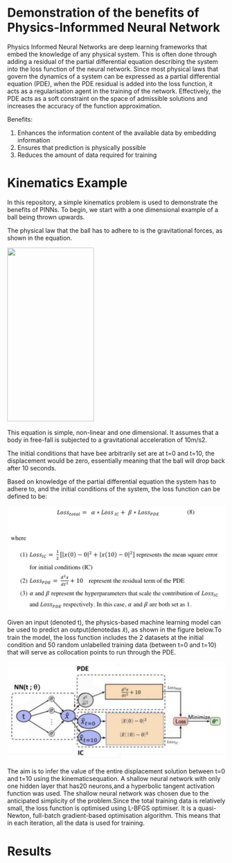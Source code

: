 # Demonstration of the benefits of Physics-Informmed Neural Network

Physics Informed Neural Networks are deep learning frameworks that embed the knowledge of any physical system. This is often done through adding a residual of the partial differential equation describing the system into the loss function of the neural network. Since most physical laws that govern the dynamics of a system can be expressed as a partial differential equation (PDE), when the PDE residual is added into the loss function, it acts as a regularisation agent in the training of the network. 
Effectively, the PDE acts as a soft constraint on the space of admissible solutions and increases the accuracy of the function approximation.

Benefits:
1. Enhances the information content of the available data by embedding information
2. Ensures that prediction is physically possible
3. Reduces the amount of data required for training

# Kinematics Example

In this repository, a simple kinematics problem is used to demonstrate the benefits of PINNs. 
To begin, we start with a one dimensional example of a ball being thrown upwards.

The physical law that the ball has to adhere to is the gravitational forces, as shown in the equation.

<img src="[https://camo.githubusercontent.com/..." data-canonical-src="https://gyazo.com/eb5c5741b6a9a16c692170a41a49c858.png](https://github.com/nicholassung97/DemonstrationofPINNs/blob/main/image/Screenshot%202022-09-22%20at%202.10.46%20PM.png)" width="200" height="400" />

This equation is simple, non-linear and one dimensional. It assumes that a body in free-fall is subjected to a gravitational acceleration of 10m/s2.

The initial conditions that have bee arbitrarily set are at t=0 and t=10, the displacement would be zero, essentially meaning that the ball will drop back after 10 seconds. 

Based on knowledge of the partial differential equation the system has to adhere to, and the initial conditions of the system, the loss function can be defined to be:

![alt text](https://github.com/nicholassung97/DemonstrationofPINNs/blob/main/image/Screenshot%202022-09-22%20at%202.20.15%20PM.png)

Given an input (denoted t), the physics-based machine learning model can be used to predict an output(denotedas 𝑥̂), as shown in the figure below.To train the model, the loss function includes the 2 datasets at the initial condition and 50 random unlabelled training data (between t=0 and t=10) that will serve as collocation points to run through the PDE. 

![alt text](https://github.com/nicholassung97/DemonstrationofPINNs/blob/main/image/Screenshot%202022-09-22%20at%202.20.32%20PM.png)

The aim is to infer the value of the entire displacement solution between t=0 and t=10 using the kinematicsequation. A shallow neural network with only one hidden layer that has20 neurons,and a hyperbolic tangent activation function was used. The shallow neural network was chosen due to the anticipated simplicity of the problem.Since the total training data is relatively small, the loss function is optimised using L-BFGS optimiser. It is a quasi-Newton, full-batch gradient-based optimisation algorithm. This means that in each iteration, all the data is used for training. 

# Results


